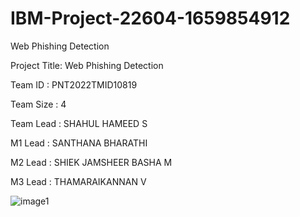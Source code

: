 # IBM-Project-22604-1659854912
Web Phishing Detection

Project Title: Web Phishing Detection

Team ID : PNT2022TMID10819

Team Size : 4

Team Lead  : SHAHUL HAMEED S

M1 Lead    : SANTHANA BHARATHI

M2 Lead    : SHIEK JAMSHEER BASHA M

M3 Lead    : THAMARAIKANNAN V

![image1](https://user-images.githubusercontent.com/79015800/192942989-db4d588d-18c6-4b41-9bc2-b1a5c2811c83.jpeg)
